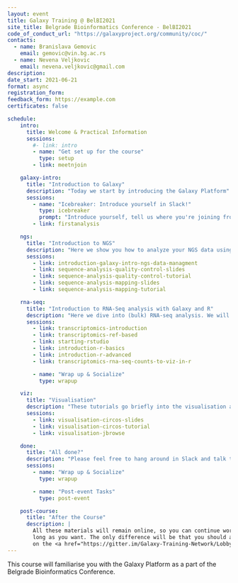 ```yaml
---
layout: event
title: Galaxy Training @ BelBI2021
site_title: Belgrade Bioinformatics Conference - BelBI2021
code_of_conduct_url: "https://galaxyproject.org/community/coc/"
contacts:
  - name: Branislava Gemovic
    email: gemovic@vin.bg.ac.rs
  - name: Nevena Veljkovic
    email: nevena.veljkovic@gmail.com
description:
date_start: 2021-06-21
format: async
registration_form:
feedback_form: https://example.com
certificates: false

schedule:
    intro:
      title: Welcome & Practical Information
      sessions:
        #- link: intro
        - name: "Get set up for the course"
          type: setup
        - link: meetnjoin

    galaxy-intro:
      title: "Introduction to Galaxy"
      description: "Today we start by introducing the Galaxy Platform"
      sessions:
        - name: "Icebreaker: Introduce yourself in Slack!"
          type: icebreaker
          prompt: "Introduce yourself, tell us where you're joining from, and one thing about your surroundings (e.g. it's snowing outside, there's a squirrel on my porch, my cat is on my keyboard)"
        - link: firstanalysis

    ngs:
      title: "Introduction to NGS"
      description: "Here we show you how to analyze your NGS data using Galaxy."
      sessions:
        - link: introduction-galaxy-intro-ngs-data-managment
        - link: sequence-analysis-quality-control-slides
        - link: sequence-analysis-quality-control-tutorial
        - link: sequence-analysis-mapping-slides
        - link: sequence-analysis-mapping-tutorial

    rna-seq:
      title: "Introduction to RNA-Seq analysis with Galaxy and R"
      description: "Here we dive into (bulk) RNA-seq analysis. We will walk you through an end-to-end analysis and Galaxy, and show you how to perform downstream analysis on the results using Rstudio in Galaxy."
      sessions:
        - link: transcriptomics-introduction
        - link: transcriptomics-ref-based
        - link: starting-rstudio
        - link: introduction-r-basics
        - link: introduction-r-advanced
        - link: transcriptomics-rna-seq-counts-to-viz-in-r

        - name: "Wrap up & Socialize"
          type: wrapup

    viz:
      title: "Visualisation"
      description: "These tutorials go briefly into the visualisation aspect of Galaxy and how to use that in your workflows"
      sessions:
        - link: visualisation-circos-slides
        - link: visualisation-circos-tutorial
        - link: visualisation-jbrowse

    done:
      title: "All done?"
      description: "Please feel free to hang around in Slack and talk to us and the rest of the Galaxy community! Thanks for joining!!"
      sessions:
        - name: "Wrap up & Socialize"
          type: wrapup

        - name: "Post-event Tasks"
          type: post-event

    post-course:
      title: "After the Course"
      description: |
        All these materials will remain online, so you can continue working on them for as
        long as you want. The only difference will be that you should ask your questions
        on the <a href="https://gitter.im/Galaxy-Training-Network/Lobby">GTN Gitter channel</a>, instead of Slack.
---
```


This course will familiarise you with the Galaxy Platform as a part of the Belgrade Bioinformatics Conference.
